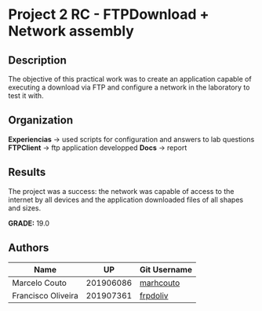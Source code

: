 # Project 2 RC - FTPDownload + Network assembly

## Description
The objective of this practical work was to create an application capable of executing a download via FTP and configure a network in the laboratory to test it with.

## Organization
**Experiencias** -> used scripts for configuration and answers to lab questions
**FTPClient** -> ftp application developped
**Docs** -> report

## Results 
The project was a success: the network was capable of access to the internet by all devices and the application downloaded files of all shapes and sizes.

**GRADE:** 19.0

## Authors

Name | UP | Git Username |
-----|----|--------------|
Marcelo Couto | 201906086 | [marhcouto](https://github.com/marhcouto)
Francisco Oliveira | 201907361 | [frpdoliv](https://github.com/frpdoliv)

